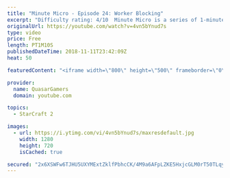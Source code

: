 ```yaml
---
title: "Minute Micro - Episode 24: Worker Blocking"
excerpt: "Difficulty rating: 4/10  Minute Micro is a series of 1-minute videos explaining how to perform common micro techniques. This episode is on holding a wall with a worker.  twitch.tv/Quasarprintf"
originalUrl: https://youtube.com/watch?v=4vn5bYnud7s
type: video
price: Free
length: PT1M10S
publishedDateTime: 2018-11-11T23:42:09Z
heat: 50

featuredContent: "<iframe width=\"800\" height=\"500\" frameborder=\"0\" src=\"https://www.youtube.com/embed/4vn5bYnud7s\" allow=\"accelerometer; autoplay; encrypted-media; gyroscope; picture-in-picture\" allowfullscreen></iframe>"

provider:
  name: QuasarGamers
  domain: youtube.com

topics:
  - StarCraft 2

images:
  - url: https://i.ytimg.com/vi/4vn5bYnud7s/maxresdefault.jpg
    width: 1280
    height: 720
    isCached: true

secured: "2x6XSWFw6TJHU5UXYMExtZklfPbhcCK/4M9a6AFpLZKE5HxjcGLM0rT50TLqyeBNuk2WgeL44f/atuCMSGJF7KpAreVSBxSsWotV6dFgFcDvoi3EFXwUSDMTjnWvZrvWsRt2hLCHOZ40pcMi8Y2zfeQ81g+EclDh7zLwDS7dLWL5AeMYofkOzn+TIl5AfpPvVROA0BE4MOBrzkY2Njje7IljC7hay6cB2vMQTuZzc0cZ5JI9hE3BkmP7BF15Pa3/OmZbKocqnmXg6q4pob3sRAafmgxWSTLKi8/mnrj7tvnAt+snF6atGhKce4EqDzYBn8tBJZmzaaqe7N87xyv055+IEjn3nsb/vY2uK4ByGblfgv7rY7aDwTU/NHl2HqKxdNaCQB+ad3xbX/TMgBLUnCpC8buzhYAlByFXdm3HQsU=;DMV2bBpwt74PftB72Mv3Iw=="
---
```


